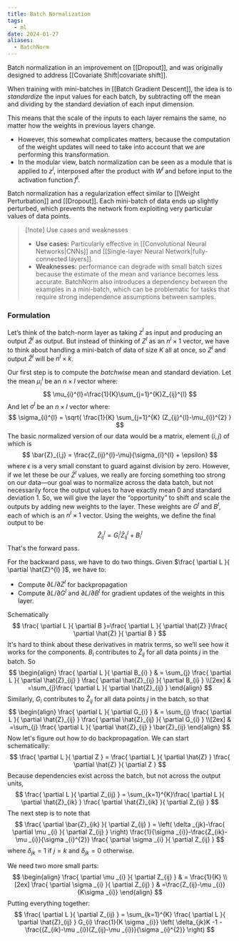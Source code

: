 ```yaml
---
title: Batch Normalization
tags:
  - ml
date: 2024-01-27
aliases:
  - BatchNorm
---
```

Batch normalization in an improvement on [[Dropout]], and was originally designed to address [[Covariate Shift|covariate shift]].

When training with mini-batches in [[Batch Gradient Descent]], the idea is to *standardize* the input values for each batch, by subtracting off the mean and dividing by the standard deviation of each input dimension. 

This means that the scale of the inputs to each layer remains the same, no matter how the weights in previous layers change. 
- However, this somewhat complicates matters, because the computation of the weight updates will need to take into account that we are performing this transformation. 
- In the modular view, batch normalization can be seen as a module that is applied to $z^{l}$, interposed after the product with $W^{l}$ and before input to the activation function $f^{l}$.

Batch normalization has a regularization effect similar to [[Weight Perturbation]] and [[Dropout]]. Each mini-batch of data ends up slightly perturbed, which prevents the network from exploiting very particular values of data points.

>[!note] Use cases and weaknesses
>- **Use cases:** Particularly effective in [[Convolutional Neural Networks|CNNs]] and [[Single-layer Neural Network|fully-connected layers]]. 
>- **Weaknesses:** performance can degrade with small batch sizes because the estimate of the mean and variance becomes less accurate. BatchNorm also introduces a dependency between the examples in a mini-batch, which can be problematic for tasks that require strong independence assumptions between samples.

### Formulation
Let’s think of the batch-norm layer as taking $z^{l}$ as input and producing an output $\hat{Z}^{l}$ as output. But instead of thinking of $Z^{l}$ as an $n^{l}\times 1$ vector, we have to think about handling a mini-batch of data of size $K$ all at once, so $Z^{l}$ and output $\hat{Z}^{l}$ will be $n^{l} \times k$.

Our first step is to compute the *batchwise* mean and standard deviation. Let the mean $\mu_{i}^{l}$ be an $n \times l$ vector where:
$$
\mu_{i}^{l}=\frac{1}{K}\sum_{j=1}^{K}Z_{ij}^{l}
$$
And let $\sigma^{l}$ be an $n \times l$ vector where:
$$
\sigma_{i}^{l} = \sqrt{ \frac{1}{K} \sum_{j=1}^{K} (Z_{ij}^{l}-\mu_{i})^{2} }
$$
The basic normalized version of our data would be a matrix, element $(i,j)$ of which is
$$
\bar{Z}_{i,j} = \frac{Z_{ij}^{l}-\mu}{\sigma_{i}^{l} + \epsilon}
$$
where $\epsilon$ is a very small constant to guard against division by zero. However, if we let these be our $\bar{Z}^{l}$ values, we really are forcing something too strong on our data—our goal was to normalize across the data batch, but not necessarily force the output values to have exactly mean $0$ and standard deviation $1$. So, we will give the layer the “opportunity” to shift and scale the outputs by adding new weights to the layer. These weights are $G^{l}$ and $B^{l}$, each of which is an $n^{l}\times 1$ vector. Using the weights, we define the final output to be
$$
\hat{Z}^{l}_{ij}=G^{l}_{i}\bar{Z}_{ij}^{l}+B_{i}^{l}
$$
That's the forward pass.

For the backward pass, we have to do two things. Given $\frac{ \partial L }{ \partial \hat{Z}^{l} }$, we have to:
- Compute $\partial L / \partial Z^{l}$ for backpropagation
- Compute $\partial L / \partial G^{l}$ and $\partial L / \partial B^{l}$ for gradient updates of the weights in this layer.

Schematically
$$
\frac{ \partial L }{ \partial B }=\frac{ \partial L }{ \partial \hat{Z} }\frac{ \partial \hat{Z} }{ \partial B }
$$
It's hard to think about these derivatives in matrix terms, so we’ll see how it works for the components. $B_{i}$ contributes to $\hat{Z}_{ij}$ for all data points $j$ in the batch. So
$$
\begin{align}
\frac{ \partial L }{ \partial B_{i} }  & = \sum_{j} \frac{ \partial L }{ \partial \hat{Z}_{ij} } \frac{ \partial \hat{Z}_{ij} }{ \partial B_{i} }  \\[2ex] 
	 & =\sum_{j}\frac{ \partial L }{ \partial \hat{Z}_{ij} } 
\end{align}
$$
Similarly, $G_{i}$ contributes to $\hat{Z}_{ij}$ for all data points $j$ in the batch, so that
$$
\begin{align}
\frac{ \partial L }{ \partial G_{i} }  & = \sum_{j} \frac{ \partial L }{ \partial \hat{Z}_{ij} } \frac{ \partial \hat{Z}_{ij} }{ \partial G_{i} } \\[2ex] 
	 & =\sum_{j} \frac{ \partial L }{ \partial \hat{Z}_{ij} } \bar{Z}_{ij}
\end{align}
$$
Now let's figure out how to do backpropagation. We can start schematically:
$$
\frac{ \partial L }{ \partial Z } = \frac{ \partial L }{ \partial \hat{Z} } \frac{ \partial \hat{Z} }{ \partial Z } 
$$
Because dependencies exist across the batch, but not across the output units,
$$
\frac{ \partial L }{ \partial Z_{ij} } = \sum_{k=1}^{K}\frac{ \partial L }{ \partial \hat{Z}_{ik} } \frac{ \partial \hat{Z}_{ik} }{ \partial Z_{ij} } 
$$
The next step is to note that
$$
\frac{ \partial \bar{Z}_{ik} }{ \partial Z_{ij} } = \left( \delta _{jk}-\frac{ \partial \mu _{i} }{ \partial Z_{ij} }  \right) \frac{1}{\sigma _{i}}-\frac{Z_{ik}-\mu _{i}}{\sigma _{i}^{2}} \frac{ \partial \sigma _{i} }{ \partial Z_{ij} }
$$
where $\delta_{jk}=1$ if $j=k$ and $\delta_{jk}=0$ otherwise.

We need two more small parts:
$$
\begin{align}
\frac{ \partial \mu _{i} }{ \partial Z_{ij} }  & = \frac{1}{K}  \\[2ex] 
\frac{ \partial \sigma _{i} }{ \partial Z_{ij} }  & =\frac{Z_{ij}-\mu _{i}}{K\sigma _{i}}
\end{align}
$$
Putting everything together:
$$
\frac{ \partial L }{ \partial Z_{ij} } = \sum_{k=1}^{K} \frac{ \partial L }{ \partial \hat{Z}_{ij} } G_{i} \frac{1}{K \sigma _{i}} \left( \delta_{jk}K -1 - \frac{(Z_{ik}-\mu _{i})(Z_{ij}-\mu _{i})}{\sigma _{i}^{2}} \right)
$$
